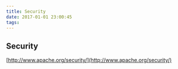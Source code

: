 ```yaml
---
title: Security
date: 2017-01-01 23:00:45
tags:
---
```


## Security 

[http://www.apache.org/security/](http://www.apache.org/security/)
